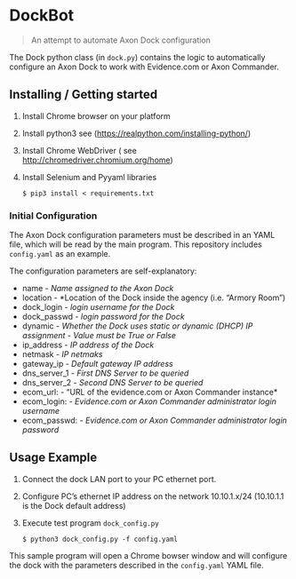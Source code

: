 # DockBot
> An attempt to automate Axon Dock configuration

The Dock python class (in ```dock.py```) contains the logic to automatically configure an Axon Dock to work with Evidence.com or Axon Commander. 

## Installing / Getting started

1. Install Chrome browser on your platform
2. Install python3 see (https://realpython.com/installing-python/)
3. Install Chrome WebDriver ( see http://chromedriver.chromium.org/home)
4. Install Selenium and Pyyaml libraries 

	```$ pip3 install < requirements.txt```

### Initial Configuration

The Axon Dock configuration parameters must be described in an YAML file, which will be read by the main program.
This repository includes ```config.yaml``` as an example.

The configuration parameters are self-explanatory:

- name -  *Name assigned to the Axon Dock*
- location - *Location of the Dock inside the agency (i.e. “Armory Room”)
- dock_login - *login username for the Dock*
- dock_passwd - *login password for the Dock*
- dynamic - *Whether the Dock uses static or dynamic (DHCP) IP assignment - Value must be True or False*
- ip_address - *IP address of the Dock*
- netmask - *IP netmaks*
- gateway_ip - *Default gateway IP address* 
- dns_server_1 - *First DNS Server to be queried*
- dns_server_2 - *Second DNS Server to be queried*
- ecom_url:  - “URL of the evidence.com or Axon Commander instance*
- ecom_login: - *Evidence.com or Axon Commander administrator login username*
- ecom_passwd: - *Evidence.com or Axon Commander administrator login password*


## Usage Example

1. Connect the dock LAN port to your PC ethernet port. 
2. Configure PC’s ethernet IP address on the network 10.10.1.x/24 (10.10.1.1 is the Dock default address)
3. Execute test program ```dock_config.py```

	```$ python3 dock_config.py -f config.yaml```

This sample program will open a Chrome bowser window and will configure the dock with the parameters described in the ```config.yaml``` YAML file.


